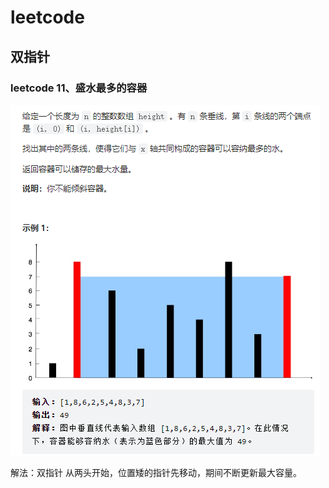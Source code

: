 # leetcode

## 双指针

### leetcode 11、盛水最多的容器
![upgit_20220917_1663425719.png](https://raw.githubusercontent.com/Awille/MyBlog/main/img/2022/09/upgit_20220917_1663425719.png)

解法：双指针
从两头开始，位置矮的指针先移动，期间不断更新最大容量。



